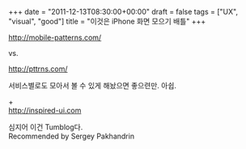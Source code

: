 +++
date = "2011-12-13T08:30:00+00:00"
draft = false
tags = ["UX", "visual", "good"]
title = "이것은 iPhone 화면 모으기 배틀"
+++
<p><a href="http://mobile-patterns.com/lists">http://mobile-patterns.com/</a></p>&#13;
<p>vs.</p>&#13;
<p><a href="http://pttrns.com/">http://pttrns.com/</a></p>&#13;
<p>서비스별로도 모아서 볼 수 있게 해놨으면 좋으련만. 아쉽.</p>&#13;
&#13;
<p>+<br /><a href="http://inspired-ui.com/" rel="nofollow">http://inspired-ui.com</a></p>&#13;
<p>심지어 이건 Tumblog다.<br />Recommended by <span>Sergey Pakhandrin</span></p> 